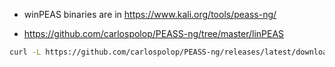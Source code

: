 - winPEAS binaries are in https://www.kali.org/tools/peass-ng/

- https://github.com/carlospolop/PEASS-ng/tree/master/linPEAS

```bash
curl -L https://github.com/carlospolop/PEASS-ng/releases/latest/download/linpeas.sh | ssh emily@10.10.11.219 'cat > linpeas.sh'
```
